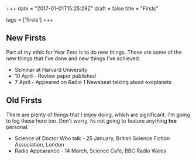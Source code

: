 +++
date = "2017-01-01T15:25:29Z"
draft = false
title = "Firsts"

tags = ['firsts']
+++

## New Firsts

Part of my ethic for Year Zero is to do new things. These are some of the new things that I've done and new things I've achieved.

<ul>
<li><i class="fa fa-angle-right" aria-hidden="true"></i> Seminar at Harvard University</li>
<li><i class="fa fa-angle-right" aria-hidden="true"></i> 10 April - Review paper published</li>
<li><i class="fa fa-angle-right" aria-hidden="true"></i> 7 April - Appeared on Radio 1 Newsbeat talking about exoplanets</li>
</ul>

## Old Firsts

There are plenty of things that I enjoy doing, which are significant. I'm going to log these here too. Don't worry, its not going to feature anything **too** personal.

<ul>
<li><i class="fa fa-angle-right" aria-hidden="true"></i> Science of Doctor Who talk - 25 January, British Science Fiction Association, London</li>
<li><i class="fa fa-angle-right" aria-hidden="true"></i> Radio Appearance - 14 March, Science Cafe, BBC Radio Wales</li>
</ul>
